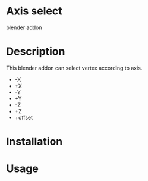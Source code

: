 # Axis select
blender addon

# Description
This blender addon can select vertex according to axis.
- -X
- +X
- -Y
- +Y
- -Z
- +Z
- +offset

# Installation
# Usage
